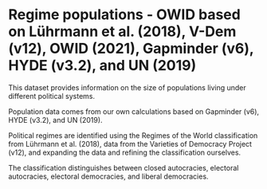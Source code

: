 # Regime populations - OWID based on Lührmann et al. (2018), V-Dem (v12), OWID (2021), Gapminder (v6), HYDE (v3.2), and UN (2019)

This dataset provides information on the size of populations living under different political systems.

Population data comes from our own calculations based on Gapminder (v6), HYDE (v3.2), and UN (2019).

Political regimes are identified using the Regimes of the World classification from Lührmann et al. (2018), data from the Varieties of Democracy Project (v12), and expanding the data and refining the classification ourselves.

The classification distinguishes between closed autocracies, electoral autocracies, electoral democracies, and liberal democracies.